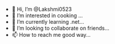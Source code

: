 - 👋 Hi, I’m @Lakshmi0523
- 👀 I’m interested in cooking ...
- 🌱 I’m currently learning .net...
- 💞️ I’m looking to collaborate on friends...
- 📫 How to reach me good way...

<!---
Lakshmi0523/Lakshmi0523 is a ✨ special ✨ repository because its `README.md` (this file) appears on your GitHub profile.
You can click the Preview link to take a look at your changes.
--->
